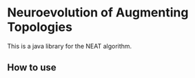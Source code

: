 # Neuroevolution of Augmenting Topologies

This is a java library for the NEAT algorithm.

## How to use